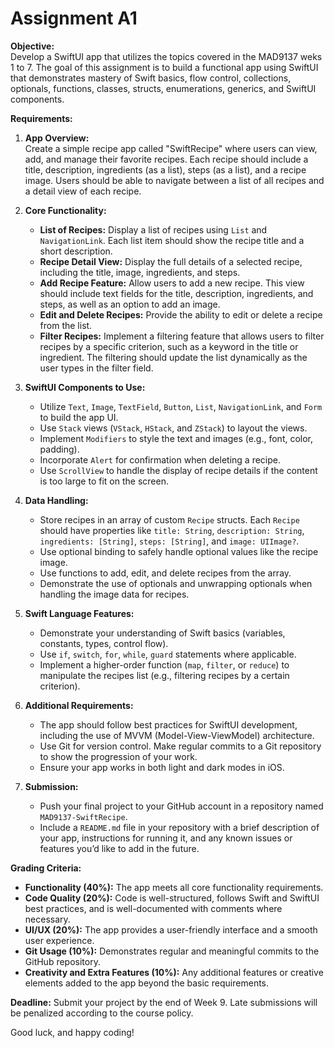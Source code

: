 # Assignment A1

**Objective:**  
Develop a SwiftUI app that utilizes the topics covered in the MAD9137 weks 1 to 7. The goal of this assignment is to build a functional app using SwiftUI that demonstrates mastery of Swift basics, flow control, collections, optionals, functions, classes, structs, enumerations, generics, and SwiftUI components.

**Requirements:**

1. **App Overview:**  
   Create a simple recipe app called "SwiftRecipe" where users can view, add, and manage their favorite recipes. Each recipe should include a title, description, ingredients (as a list), steps (as a list), and a recipe image. Users should be able to navigate between a list of all recipes and a detail view of each recipe.

2. **Core Functionality:**
   - **List of Recipes:** Display a list of recipes using `List` and `NavigationLink`. Each list item should show the recipe title and a short description.
   - **Recipe Detail View:** Display the full details of a selected recipe, including the title, image, ingredients, and steps.
   - **Add Recipe Feature:** Allow users to add a new recipe. This view should include text fields for the title, description, ingredients, and steps, as well as an option to add an image.
   - **Edit and Delete Recipes:** Provide the ability to edit or delete a recipe from the list.
   - **Filter Recipes:** Implement a filtering feature that allows users to filter recipes by a specific criterion, such as a keyword in the title or ingredient. The filtering should update the list dynamically as the user types in the filter field.

3. **SwiftUI Components to Use:**
   - Utilize `Text`, `Image`, `TextField`, `Button`, `List`, `NavigationLink`, and `Form` to build the app UI.
   - Use `Stack` views (`VStack`, `HStack`, and `ZStack`) to layout the views.
   - Implement `Modifiers` to style the text and images (e.g., font, color, padding).
   - Incorporate `Alert` for confirmation when deleting a recipe.
   - Use `ScrollView` to handle the display of recipe details if the content is too large to fit on the screen.

4. **Data Handling:**
   - Store recipes in an array of custom `Recipe` structs. Each `Recipe` should have properties like `title: String`, `description: String`, `ingredients: [String]`, `steps: [String]`, and `image: UIImage?`.
   - Use optional binding to safely handle optional values like the recipe image.
   - Use functions to add, edit, and delete recipes from the array.
   - Demonstrate the use of optionals and unwrapping optionals when handling the image data for recipes.

5. **Swift Language Features:**
   - Demonstrate your understanding of Swift basics (variables, constants, types, control flow).
   - Use `if`, `switch`, `for`, `while`, `guard` statements where applicable.
   - Implement a higher-order function (`map`, `filter`, or `reduce`) to manipulate the recipes list (e.g., filtering recipes by a certain criterion).

6. **Additional Requirements:**
   - The app should follow best practices for SwiftUI development, including the use of MVVM (Model-View-ViewModel) architecture.
   - Use Git for version control. Make regular commits to a Git repository to show the progression of your work.
   - Ensure your app works in both light and dark modes in iOS.

7. **Submission:**
   - Push your final project to your GitHub account in a repository named `MAD9137-SwiftRecipe`.
   - Include a `README.md` file in your repository with a brief description of your app, instructions for running it, and any known issues or features you’d like to add in the future.

**Grading Criteria:**

- **Functionality (40%):** The app meets all core functionality requirements.
- **Code Quality (20%):** Code is well-structured, follows Swift and SwiftUI best practices, and is well-documented with comments where necessary.
- **UI/UX (20%):** The app provides a user-friendly interface and a smooth user experience.
- **Git Usage (10%):** Demonstrates regular and meaningful commits to the GitHub repository.
- **Creativity and Extra Features (10%):** Any additional features or creative elements added to the app beyond the basic requirements.

**Deadline:** Submit your project by the end of Week 9. Late submissions will be penalized according to the course policy.

Good luck, and happy coding!
